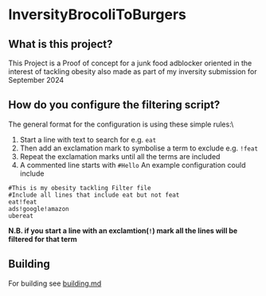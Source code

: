 # InversityBrocoliToBurgers
## What is this project?
This Project is a Proof of concept for a junk food adblocker oriented in the interest of tackling obesity also made as part of my inversity submission for September 2024
## How do you configure the filtering script?
The general format for the configuration is using these simple rules:\
1. Start a line with text to search for e.g. `eat`
2. Then add an exclamation mark to symbolise a term to exclude e.g. `!feat`
3. Repeat the exclamation marks until all the terms are included
4. A commented line starts with `#Hello`
An example configuration could include
```
#This is my obesity tackling Filter file
#Include all lines that include eat but not feat
eat!feat
ads!google!amazon
ubereat
```
**N.B. if you start a line with an exclamtion(`!`) mark all the lines will be filtered for that term**
## Building
For building see [building.md](https://github.com/OziumPutares/InversityBrocoliToBurgers/blob/main/building.md)
